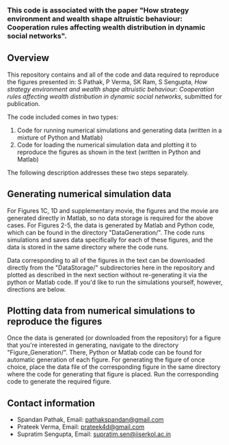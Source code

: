 ### This code is associated with the paper "How strategy environment and wealth shape altruistic behaviour: Cooperation rules affecting wealth distribution in dynamic social networks".


## Overview ##

This repository contains and all of the code and data required to reproduce the figures presented in: S Pathak, P Verma, SK Ram, S Sengupta, *How strategy environment and wealth shape altruistic behaviour: Cooperation rules affecting wealth distribution in dynamic social networks*, submitted for publication.

The code included comes in two types:

1. Code for running numerical simulations and generating data (written in a mixture of Python and Matlab)
2. Code for loading the numerical simulation data and plotting it to reproduce the figures as shown in the text (written in Python and Matlab)

The following description addresses these two steps separately.

## Generating numerical simulation data ##

For Figures 1C, 1D and supplementary movie, the figures and the movie are generated directly in Matlab, so no data storage is required for the above cases. For Figures 2-5, the data is generated by Matlab and Python code, which can be found in the directory "DataGeneration/". The  code runs simulations and saves data specifically for each of these figures, and the data is stored in the same directory where the code runs.

Data corresponding to all of the figures in the text can be downloaded directly from the "DataStorage/" subdirectories here in the repository and plotted as described in the next section without re-generating it via the python or Matlab code. If you'd like to run the simulations yourself, however, directions are below.


## Plotting data from numerical simulations to reproduce the figures ##

Once the data is generated (or downloaded from the repository) for a figure that you're interested in generating, navigate to the directory "Figure_Generation/". There, Python or Matlab code can be found for automatic generation of each figure. For generating the figure of once choice, place the data file of the corresponding figure in the same directory where the code for generating that figure is placed. Run the corresponding code to generate the required figure.

## Contact information ##

* Spandan Pathak, Email: pathakspandan@gmail.com
* Prateek Verma, Email: prateek4d@gmail.com
* Supratim Sengupta, Email: supratim.sen@iiserkol.ac.in
